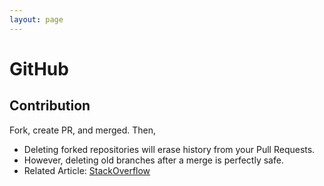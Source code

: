 ```yaml
---
layout: page
---
```


# GitHub

## Contribution

Fork, create PR, and merged. Then,

* Deleting forked repositories will erase history from your Pull Requests.
* However, deleting old branches after a merge is perfectly safe.
* Related Article: [StackOverflow](https://softwareengineering.stackexchange.com/questions/61577/should-i-keep-my-github-forked-repositories-around-forever)
